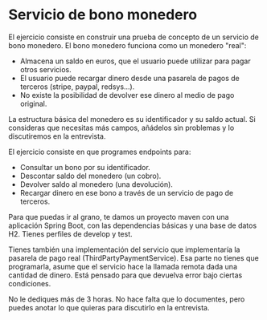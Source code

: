 # Servicio de bono monedero

El ejercicio consiste en construir una prueba de concepto de un servicio de bono monedero.
El bono monedero funciona como un monedero "real":
- Almacena un saldo en euros, que el usuario puede utilizar para pagar otros servicios.
- El usuario puede recargar dinero desde una pasarela de pagos de terceros (stripe, paypal, redsys...).
- No existe la posibilidad de devolver ese dinero al medio de pago original.

La estructura básica del monedero es su identificador y su saldo actual. Si consideras que necesitas más campos,
añádelos sin problemas y lo discutiremos en la entrevista.

El ejercicio consiste en que programes endpoints para:
- Consultar un bono por su identificador.
- Descontar saldo del monedero (un cobro).
- Devolver saldo al monedero (una devolución).
- Recargar dinero en ese bono a través de un servicio de pago de terceros.

Para que puedas ir al grano, te damos un proyecto maven con una aplicación Spring Boot, con las dependencias básicas y una
base de datos H2. Tienes perfiles de develop y test.

Tienes también una implementación del servicio que implementaría la pasarela de pago real (ThirdPartyPaymentService).
Esa parte no tienes que programarla, asume que el servicio hace la llamada remota dada una cantidad de dinero.
Está pensado para que devuelva error bajo ciertas condiciones.

No le dediques más de 3 horas. No hace falta que lo documentes, pero puedes anotar lo que quieras para discutirlo
en la entrevista.
